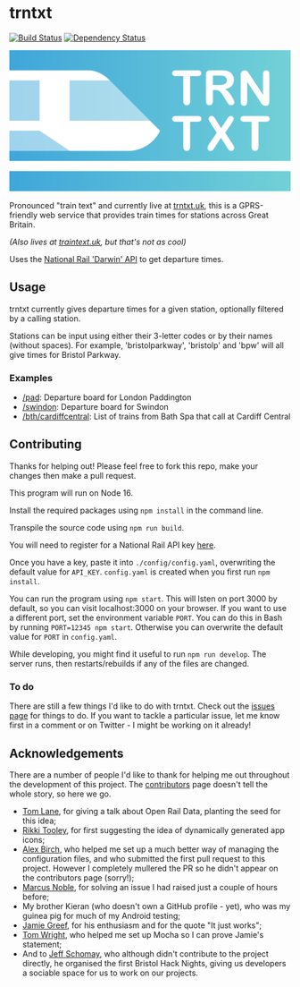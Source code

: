 # trntxt

[![Build Status](https://travis-ci.org/danielthepope/trntxt.svg)](https://travis-ci.org/danielthepope/trntxt) [![Dependency Status](https://dependencyci.com/github/danielthepope/trntxt/badge)](https://dependencyci.com/github/danielthepope/trntxt)

![trntxt icon](trntxtheader.png)

Pronounced "train text" and currently live at [trntxt.uk](https://trntxt.uk), this is a GPRS-friendly web service that provides train times for stations across Great Britain.

*(Also lives at [traintext.uk](https://traintext.uk), but that's not as cool)*

Uses the [National Rail 'Darwin' API](https://lite.realtime.nationalrail.co.uk/OpenLDBWS/) to get departure times.

## Usage
trntxt currently gives departure times for a given station, optionally filtered by a calling station.

Stations can be input using either their 3-letter codes or by their names (without spaces). For example, 'bristolparkway', 'bristolp' and 'bpw' will all give times for Bristol Parkway.

### Examples
* [/pad](https://trntxt.uk/pad): Departure board for London Paddington
* [/swindon](https://trntxt.uk/swindon): Departure board for Swindon
* [/bth/cardiffcentral](https://trntxt.uk/bth/cardiffcentral): List of trains from Bath Spa that call at Cardiff Central

## Contributing
Thanks for helping out! Please feel free to fork this repo, make your changes then make a pull request.

This program will run on Node 16.

Install the required packages using `npm install` in the command line.

Transpile the source code using `npm run build`.

You will need to register for a National Rail API key [here](http://www.nationalrail.co.uk/46391.aspx).

Once you have a key, paste it into `./config/config.yaml`, overwriting the default value for `API_KEY`. `config.yaml` is created when you first run `npm install`.

You can run the program using `npm start`. This will lsten on port 3000 by default, so you can visit localhost:3000 on your browser. If you want to use a different port, set the environment variable `PORT`. You can do this in Bash by running `PORT=12345 npm start`. Otherwise you can overwrite the default value for `PORT` in `config.yaml`.

While developing, you might find it useful to run `npm run develop`. The server runs, then restarts/rebuilds if any of the files are changed.

### To do
There are still a few things I'd like to do with trntxt. Check out the [issues page](https://github.com/danielthepope/trntxt/issues) for things to do. If you want to tackle a particular issue, let me know first in a comment or on Twitter - I might be working on it already!

## Acknowledgements
There are a number of people I'd like to thank for helping me out throughout the development of this project. The [contributors](https://github.com/danielthepope/trntxt/graphs/contributors) page doesn't tell the whole story, so here we go.

- [Tom Lane](https://github.com/tomlane), for giving a talk about Open Rail Data, planting the seed for this idea;
- [Rikki Tooley](https://github.com/rikkit), for first suggesting the idea of dynamically generated app icons;
- [Alex Birch](https://github.com/Birch-san), who helped me set up a much better way of managing the configuration files, and who submitted the first pull request to this project. However I completely mullered the PR so he didn't appear on the contributors page (sorry!);
- [Marcus Noble](https://github.com/AverageMarcus), for solving an issue I had raised just a couple of hours before;
- My brother Kieran (who doesn't own a GitHub profile - yet), who was my guinea pig for much of my Android testing;
- [Jamie Greef](https://github.com/madjam002), for his enthusiasm and for the quote "It just works";
- [Tom Wright](https://github.com/ThomWright), who helped me set up Mocha so I can prove Jamie's statement;
- And to [Jeff Schomay](https://github.com/jschomay), who although didn't contribute to the project directly, he organised the first Bristol Hack Nights, giving us developers a sociable space for us to work on our projects.
